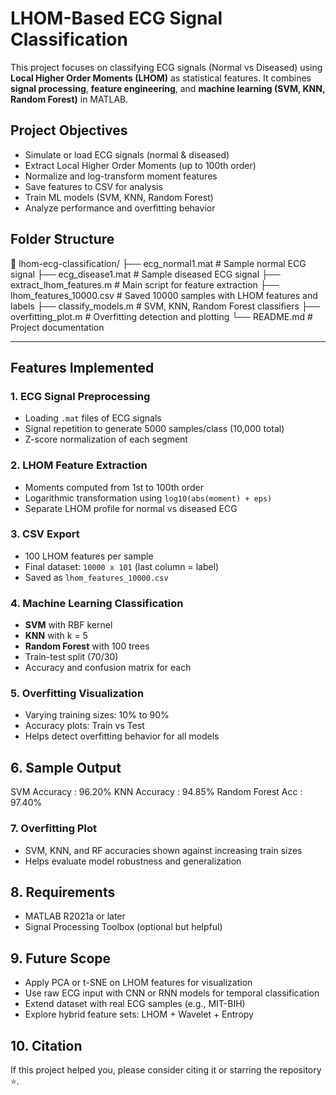 # LHOM-Based ECG Signal Classification

This project focuses on classifying ECG signals (Normal vs Diseased) using **Local Higher Order Moments (LHOM)** as statistical features. It combines **signal processing**, **feature engineering**, and **machine learning (SVM, KNN, Random Forest)** in MATLAB.



## Project Objectives

- Simulate or load ECG signals (normal & diseased)
- Extract Local Higher Order Moments (up to 100th order)
- Normalize and log-transform moment features
- Save features to CSV for analysis
- Train ML models (SVM, KNN, Random Forest)
- Analyze performance and overfitting behavior


##  Folder Structure
📂 lhom-ecg-classification/
├── ecg_normal1.mat # Sample normal ECG signal
├── ecg_disease1.mat # Sample diseased ECG signal
├── extract_lhom_features.m # Main script for feature extraction
├── lhom_features_10000.csv # Saved 10000 samples with LHOM features and labels
├── classify_models.m # SVM, KNN, Random Forest classifiers
├── overfitting_plot.m # Overfitting detection and plotting
└── README.md # Project documentation


---

##  Features Implemented

###  1. ECG Signal Preprocessing
- Loading `.mat` files of ECG signals
- Signal repetition to generate 5000 samples/class (10,000 total)
- Z-score normalization of each segment

###  2. LHOM Feature Extraction
- Moments computed from 1st to 100th order
- Logarithmic transformation using `log10(abs(moment) + eps)`
- Separate LHOM profile for normal vs diseased ECG

###  3. CSV Export
- 100 LHOM features per sample
- Final dataset: `10000 x 101` (last column = label)
- Saved as `lhom_features_10000.csv`

###  4. Machine Learning Classification
- **SVM** with RBF kernel  
- **KNN** with k = 5  
- **Random Forest** with 100 trees  
- Train-test split (70/30)
- Accuracy and confusion matrix for each

###  5. Overfitting Visualization
- Varying training sizes: 10% to 90%
- Accuracy plots: Train vs Test
- Helps detect overfitting behavior for all models

##  6. Sample Output
SVM Accuracy : 96.20%
KNN Accuracy : 94.85%
Random Forest Acc : 97.40%


###  7. Overfitting Plot
- SVM, KNN, and RF accuracies shown against increasing train sizes
- Helps evaluate model robustness and generalization


##  8. Requirements

- MATLAB R2021a or later
- Signal Processing Toolbox (optional but helpful)

##  9. Future Scope

- Apply PCA or t-SNE on LHOM features for visualization
- Use raw ECG input with CNN or RNN models for temporal classification
- Extend dataset with real ECG samples (e.g., MIT-BIH)
- Explore hybrid feature sets: LHOM + Wavelet + Entropy

##  10. Citation
If this project helped you, please consider citing it or starring the repository ⭐.
